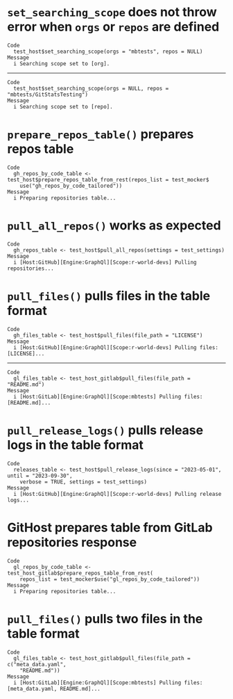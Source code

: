 # `set_searching_scope` does not throw error when `orgs` or `repos` are defined

    Code
      test_host$set_searching_scope(orgs = "mbtests", repos = NULL)
    Message
      i Searching scope set to [org].

---

    Code
      test_host$set_searching_scope(orgs = NULL, repos = "mbtests/GitStatsTesting")
    Message
      i Searching scope set to [repo].

# `prepare_repos_table()` prepares repos table

    Code
      gh_repos_by_code_table <- test_host$prepare_repos_table_from_rest(repos_list = test_mocker$
        use("gh_repos_by_code_tailored"))
    Message
      i Preparing repositories table...

# `pull_all_repos()` works as expected

    Code
      gh_repos_table <- test_host$pull_all_repos(settings = test_settings)
    Message
      i [Host:GitHub][Engine:GraphQl][Scope:r-world-devs] Pulling repositories...

# `pull_files()` pulls files in the table format

    Code
      gh_files_table <- test_host$pull_files(file_path = "LICENSE")
    Message
      i [Host:GitHub][Engine:GraphQl][Scope:r-world-devs] Pulling files: [LICENSE]...

---

    Code
      gl_files_table <- test_host_gitlab$pull_files(file_path = "README.md")
    Message
      i [Host:GitLab][Engine:GraphQl][Scope:mbtests] Pulling files: [README.md]...

# `pull_release_logs()` pulls release logs in the table format

    Code
      releases_table <- test_host$pull_release_logs(since = "2023-05-01", until = "2023-09-30",
        verbose = TRUE, settings = test_settings)
    Message
      i [Host:GitHub][Engine:GraphQl][Scope:r-world-devs] Pulling release logs...

# GitHost prepares table from GitLab repositories response

    Code
      gl_repos_by_code_table <- test_host_gitlab$prepare_repos_table_from_rest(
        repos_list = test_mocker$use("gl_repos_by_code_tailored"))
    Message
      i Preparing repositories table...

# `pull_files()` pulls two files in the table format

    Code
      gl_files_table <- test_host_gitlab$pull_files(file_path = c("meta_data.yaml",
        "README.md"))
    Message
      i [Host:GitLab][Engine:GraphQl][Scope:mbtests] Pulling files: [meta_data.yaml, README.md]...

